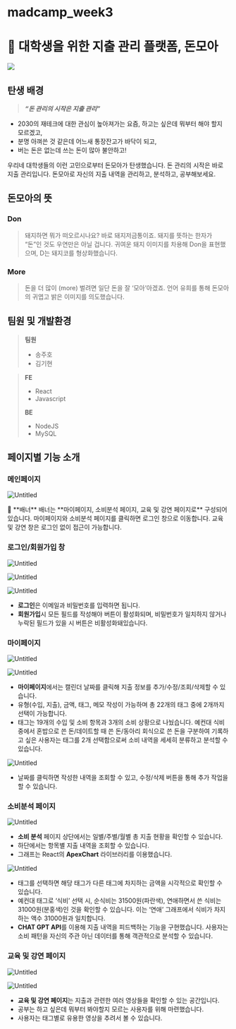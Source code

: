 # madcamp_week3

# 🐽 대학생을 위한 지출 관리 플랫폼, 돈모아

<img src="https://prod-files-secure.s3.us-west-2.amazonaws.com/f6cb388f-3934-47d6-9928-26d2e10eb0fc/d46d48e8-cea4-4b6c-b549-dfeae497aa0d/Untitled.png">

## 탄생 배경

> ***“돈 관리의 시작은 지출 관리”***
> 
- 2030의 재테크에 대한 관심이 높아져가는 요즘, 하고는 싶은데 뭐부터 해야 할지 모르겠고,
- 분명 아껴쓴 것 같은데 어느새 통장잔고가 바닥이 되고,
- 버는 돈은 없는데 쓰는 돈이 많아 불안하고!

우리네 대학생들의 이런 고민으로부터 돈모아가 탄생했습니다. 돈 관리의 시작은 바로 지출 관리입니다. 돈모아로 자신의 지출 내역을 관리하고, 분석하고, 공부해보세요.

## 돈모아의 뜻

### Don

> 돼지하면 뭐가 떠오르시나요? 바로 돼지저금통이죠. 돼지를 뜻하는 한자가 “돈”인 것도 우연만은 아닐 겁니다. 귀여운 돼지 이미지를 차용해 Don을 표현했으며, D는 돼지코를 형상화했습니다.
> 

### More

> 돈을 더 많이 (more) 벌려면 일단 돈을 잘 ‘모아’아겠죠. 언어 유희를 통해 돈모아의 귀엽고 밝은 이미지를 의도했습니다.
> 

## 팀원 및 개발환경

> **팀원**
> 
> - 송주호
> - 김기현

> **FE**
> 
> - React
> - Javascript
> 
> **BE**
> 
> - NodeJS
> - MySQL

## 페이지별 기능 소개

### 메인페이지

![Untitled](https://prod-files-secure.s3.us-west-2.amazonaws.com/f6cb388f-3934-47d6-9928-26d2e10eb0fc/d46d48e8-cea4-4b6c-b549-dfeae497aa0d/Untitled.png)

<aside>
📌 **배너**
배너는 **마이페이지, 소비분석 페이지, 교육 및 강연 페이지로** 구성되어 있습니다.
마이페이지와 소비분석 페이지를 클릭하면 로그인 창으로 이동합니다.
교육 및 강연 창은 로그인 없이 접근이 가능합니다.

</aside>

### 로그인/회원가입 창

![Untitled](https://prod-files-secure.s3.us-west-2.amazonaws.com/f6cb388f-3934-47d6-9928-26d2e10eb0fc/bf37f1b2-fc8b-4dec-b658-c07925f319dc/Untitled.png)

![Untitled](https://prod-files-secure.s3.us-west-2.amazonaws.com/f6cb388f-3934-47d6-9928-26d2e10eb0fc/30d8c0d4-5e52-4d61-bc7a-8ebaee7ed9e4/Untitled.png)

![Untitled](https://prod-files-secure.s3.us-west-2.amazonaws.com/f6cb388f-3934-47d6-9928-26d2e10eb0fc/dff75762-f4ed-4db3-bc22-7617da2b4c01/Untitled.png)

- **로그인**은 이메일과 비밀번호를 입력하면 됩니다.
- **회원가입**시 모든 필드를 작성해야 버튼이 활성화되며, 비밀번호가 일치하지 않거나 누락된 필드가 있을 시 버튼은 비활성화돼있습니다.

### 마이페이지

![Untitled](https://prod-files-secure.s3.us-west-2.amazonaws.com/f6cb388f-3934-47d6-9928-26d2e10eb0fc/a8db0cfd-7377-4472-a139-e59d964c7210/Untitled.png)

![Untitled](https://prod-files-secure.s3.us-west-2.amazonaws.com/f6cb388f-3934-47d6-9928-26d2e10eb0fc/f38053c5-4066-4774-8fa8-64fc3b23266b/Untitled.png)

- **마이페이지**에서는 캘린더 날짜를 클릭해 지출 정보를 추가/수정/조회/삭제할 수 있습니다.
- 유형(수입, 지출), 금액, 태그, 메모 작성이 가능하며 총 22개의 태그 중에 2개까지 선택이 가능합니다.
- 태그는 19개의 수입 및 소비 항목과 3개의 소비 상황으로 나눴습니다. 예컨대 식비 중에서 혼밥으로 쓴 돈/데이트할 때 쓴 돈/동아리 회식으로 쓴 돈을 구분하여 기록하고 싶은 사용자는 태그를 2개 선택함으로써 소비 내역을 세세히 분류하고 분석할 수 있습니다.

![Untitled](https://prod-files-secure.s3.us-west-2.amazonaws.com/f6cb388f-3934-47d6-9928-26d2e10eb0fc/12120131-c50f-4e1c-848a-a8fc6117fd6c/Untitled.png)

- 날짜를 클릭하면 작성한 내역을 조회할 수 있고, 수정/삭제 버튼을 통해 추가 작업을 할 수 있습니다.

### 소비분석 페이지

![Untitled](https://prod-files-secure.s3.us-west-2.amazonaws.com/f6cb388f-3934-47d6-9928-26d2e10eb0fc/0fa3ab32-7072-4f43-bad9-ea909af7af46/Untitled.png)

- **소비 분석** 페이지 상단에서는 일별/주별/월별 총 지출 현황을 확인할 수 있습니다.
- 하단에서는 항목별 지출 내역을 조회할 수 있습니다.
- 그래프는 React의 **ApexChart** 라이브러리를 이용했습니다.

![Untitled](https://prod-files-secure.s3.us-west-2.amazonaws.com/f6cb388f-3934-47d6-9928-26d2e10eb0fc/a3427de1-20b7-4a5d-8a7e-32d9efa7803c/Untitled.png)

- 태그를 선택하면 해당 태그가 다른 태그에 차지하는 금액을 시각적으로 확인할 수 있습니다.
- 예컨대 태그로 ‘식비’ 선택 시, 순식비는 31500원(파란색), 연애하면서 쓴 식비는 31000원(분홍색)인 것을 확인할 수 있습니다. 이는 ‘연애’ 그래프에서 식비가 차지하는 액수 31000원과 일치합니다.
- **CHAT GPT API**를 이용해 지출 내역을 피드백하는 기능을 구현했습니다. 사용자는 소비 패턴을 자신의 주관 아닌 데이터를 통해 객관적으로 분석할 수 있습니다.

### 교육 및 강연 페이지

![Untitled](https://prod-files-secure.s3.us-west-2.amazonaws.com/f6cb388f-3934-47d6-9928-26d2e10eb0fc/ff87fdc5-3bc0-41dd-a7b4-91d1faa7969f/Untitled.png)

![Untitled](https://prod-files-secure.s3.us-west-2.amazonaws.com/f6cb388f-3934-47d6-9928-26d2e10eb0fc/d0d7cc8b-ed2e-4df5-aba4-e025949ef73f/Untitled.png)

- **교육 및 강연 페이지**는 지출과 관련한 여러 영상들을 확인할 수 있는 공간입니다.
- 공부는 하고 싶은데 뭐부터 봐야할지 모르는 사용자를 위해 마련했습니다.
- 사용자는 태그별로 유용한 영상을 추려서 볼 수 있습니다.
